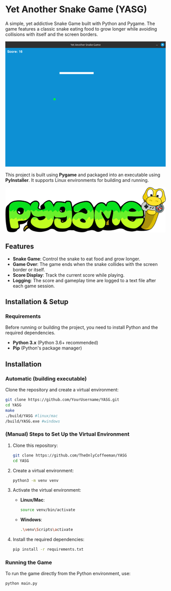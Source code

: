 # **Yet Another Snake Game (YASG)**

A simple, yet addictive Snake Game built with Python and Pygame. The game features a classic snake eating food to grow longer while avoiding collisions with itself and the screen borders.

![Game Screenshot](img/snake.png)

This project is built using **Pygame** and packaged into an executable using **PyInstaller**. It supports Linux environments for building and running.

![Pygame](img/pygame.png)

## **Features**
- **Snake Game**: Control the snake to eat food and grow longer.
- **Game Over**: The game ends when the snake collides with the screen border or itself.
- **Score Display**: Track the current score while playing.
- **Logging**: The score and gameplay time are logged to a text file after each game session.

## **Installation & Setup**

### **Requirements**
Before running or building the project, you need to install Python and the required dependencies.

- **Python 3.x** (Python 3.6+ recommended)
- **Pip** (Python's package manager)

## Installation

### **Automatic (building executable)**

Clone the repository and create a virtual environment:

```bash
git clone https://github.com/YourUsername/YASG.git
cd YASG
make
./build/YASG #linux/mac
/build/YASG.exe #windows 
```

### **(Manual) Steps to Set Up the Virtual Environment**

1. Clone this repository:
    ```bash
    git clone https://github.com/TheOnlyCoffeeman/YASG
    cd YASG
    ```

2. Create a virtual environment:
    ```bash
    python3 -m venv venv
    ```

3. Activate the virtual environment:
    - **Linux/Mac**:
      ```bash
      source venv/bin/activate
      ```
    - **Windows**:
      ```bash
      .\venv\Scripts\activate
      ```

4. Install the required dependencies:
    ```bash
    pip install -r requirements.txt
    ```

### **Running the Game**

To run the game directly from the Python environment, use:
```bash
python main.py
